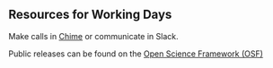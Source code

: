 ## Resources for Working Days

Make calls in [Chime](https://chime.aws/1311794971) or communicate in Slack.

Public releases can be found on the [Open Science Framework (OSF)]()
